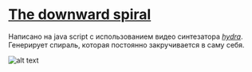 # [The downward spiral](https://hydra.ojack.xyz/?sketch_id=GjvIBc2HSuaky5in)

Написано на java script с использованием видео синтезатора [*hydra*](https://github.com/hydra-synth/hydra). Генерирует спираль, которая постоянно закручивается в саму себя.

![alt text](http://url/to/img.png)